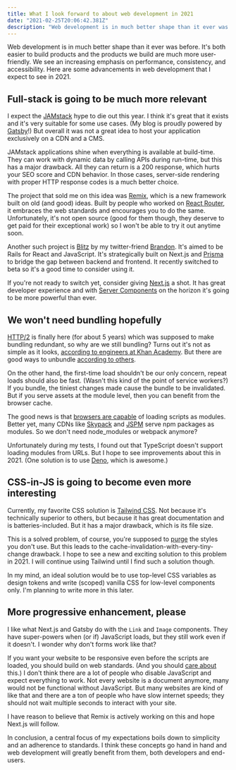 ```yaml
---
title: What I look forward to about web development in 2021
date: "2021-02-25T20:06:42.381Z"
description: "Web development is in much better shape than it ever was before. It's both easier to build products and the products we build are much more user-friendly. We see an increasing emphasis on performance, consistency, and accessibility. Here are some advancements in web development that I expect to see in 2021."
---
```


Web development is in much better shape than it ever was before. It's both easier to build products and the products we build are much more user-friendly. We see an increasing emphasis on performance, consistency, and accessibility. Here are some advancements in web development that I expect to see in 2021.

## Full-stack is going to be much more relevant

I expect the [JAMstack](https://jamstack.org) hype to die out this year. I think it's great that it exists and it's very suitable for some use cases. (My blog is proudly powered by [Gatsby](https://www.gatsbyjs.com)!) But overall it was not a great idea to host your application exclusively on a CDN and a CMS.

JAMstack applications shine when everything is available at build-time. They can work with dynamic data by calling APIs during run-time, but this has a major drawback. All they can return is a 200 response, which hurts your SEO score and CDN behavior. In those cases, server-side rendering with proper HTTP response codes is a much better choice.

The project that sold me on this idea was [Remix](https://remix.run), which is a new framework built on old (and good) ideas. Built by people who worked on [React Router](https://reactrouter.com), it embraces the web standards and encourages you to do the same. Unfortunately, it's not open source (good for them though, they deserve to get paid for their exceptional work) so I won't be able to try it out anytime soon.

Another such project is [Blitz](https://blitzjs.com) by my twitter-friend [Brandon](https://twitter.com/flybayer). It's aimed to be Rails for React and JavaScript. It's strategically built on Next.js and [Prisma](https://www.prisma.io) to bridge the gap between backend and frontend. It recently switched to beta so it's a good time to consider using it.

If you're not ready to switch yet, consider giving [Next.js](https://nextjs.org) a shot. It has great developer experience and with [Server Components](https://reactjs.org/blog/2020/12/21/data-fetching-with-react-server-components.html) on the horizon it's going to be more powerful than ever.

## We won't need bundling hopefully

[HTTP/2](https://en.wikipedia.org/wiki/HTTP/2) is finally here (for about 5 years) which was supposed to make bundling redundant, so why are we still bundling? Turns out it's not as simple as it looks, [according to engineers at Khan Academy](https://blog.khanacademy.org/forgo-js-packaging-not-so-fast/). But there are good ways to unbundle [according to others](https://medium.com/@asyncmax/the-right-way-to-bundle-your-assets-for-faster-sites-over-http-2-437c37efe3ff).

On the other hand, the first-time load shouldn't be our only concern, repeat loads should also be fast. (Wasn't this kind of the point of service workers?) If you bundle, the tiniest changes made cause the bundle to be invalidated. But if you serve assets at the module level, then you can benefit from the browser cache.

The good news is that [browsers are capable](https://caniuse.com/es6-module) of loading scripts as modules. Better yet, many CDNs like [Skypack](https://www.skypack.dev) and [JSPM](https://jspm.org) serve npm packages as modules. So we don't need node_modules or webpack anymore?

Unfortunately during my tests, I found out that TypeScript doesn't support loading modules from URLs. But I hope to see improvements about this in 2021. (One solution is to use [Deno](https://deno.land), which is awesome.)

## CSS-in-JS is going to become even more interesting

Currently, my favorite CSS solution is [Tailwind CSS](https://tailwindcss.com). Not because it's technically superior to others, but because it has great documentation and is batteries-included. But it has a major drawback, which is its file size.

This is a solved problem, of course, you're supposed to [purge](https://tailwindcss.com/docs/optimizing-for-production) the styles you don't use. But this leads to the cache-invalidation-with-every-tiny-change drawback. I hope to see a new and exciting solution to this problem in 2021. I will continue using Tailwind until I find such a solution though.

In my mind, an ideal solution would be to use top-level CSS variables as design tokens and write (scoped) vanilla CSS for low-level components only. I'm planning to write more in this later.

## More progressive enhancement, please

I like what Next.js and Gatsby do with the `Link` and `Image` components. They have super-powers when (or if) JavaScript loads, but they still work even if it doesn't. I wonder why don't forms work like that?

If you want your website to be responsive even before the scripts are loaded, you should build on web standards. (And you should [care about](https://web.dev/fid/) this.) I don't think there are a lot of people who disable JavaScript and expect everything to work. Not every website is a document anymore, many would not be functional without JavaScript. But many websites are kind of like that and there are a ton of people who have slow internet speeds; they should not wait multiple seconds to interact with your site.

I have reason to believe that Remix is actively working on this and hope Next.js will follow.

In conclusion, a central focus of my expectations boils down to simplicity and an adherence to standards. I think these concepts go hand in hand and web development will greatly benefit from them, both developers and end-users.
